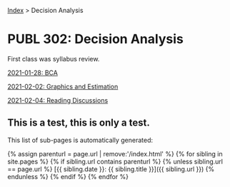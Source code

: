[Index](../../../index.md) > Decision Analysis

# PUBL 302: Decision Analysis

First class was syllabus review.

[2021-01-28: BCA](./2021-01-28.md)

[2021-02-02: Graphics and Estimation](./2021-02-02.md)

[2021-02-04: Reading Discussions](./2021.02-04.md)

## This is a test, this is only a test.

This list of sub-pages is automatically generated:

{% assign parenturl = page.url | remove:'/index.html' %}
{% for sibling in site.pages %}
    {% if sibling.url contains parenturl %}
      {% unless sibling.url == page.url %}
		[{{ sibling.date }}: {{ sibling.title }}]({{ sibling.url }})
      {% endunless %}
    {% endif %}
{% endfor %}
